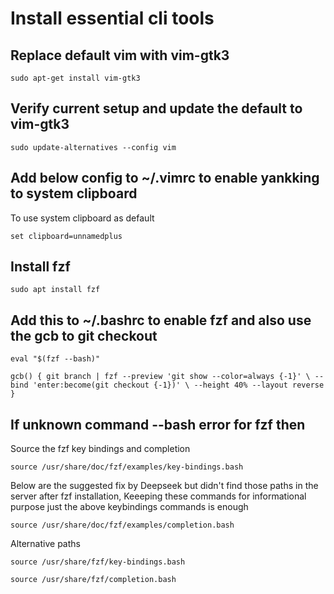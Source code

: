 # Install essential cli tools

## Replace default vim with vim-gtk3

`sudo apt-get install vim-gtk3`

## Verify current setup and update the default to vim-gtk3

`sudo update-alternatives --config vim`

## Add below config to ~/.vimrc to enable yankking to system clipboard

To use system clipboard as default

`set clipboard=unnamedplus`

## Install fzf

`sudo apt install fzf`

## Add this to ~/.bashrc to enable fzf and also use the gcb to git checkout

`eval "$(fzf --bash)"`

`gcb() {
    git branch | fzf --preview 'git show --color=always {-1}' \
                    --bind 'enter:become(git checkout {-1})' \
                    --height 40% --layout reverse
}`

## If unknown command --bash error for fzf then

Source the fzf key bindings and completion

`source /usr/share/doc/fzf/examples/key-bindings.bash`

Below are the suggested fix by Deepseek but didn't find those paths in the server after fzf installation, Keeeping these commands for informational purpose just the above keybindings commands is enough

`source /usr/share/doc/fzf/examples/completion.bash`

Alternative paths

`source /usr/share/fzf/key-bindings.bash`

`source /usr/share/fzf/completion.bash`
